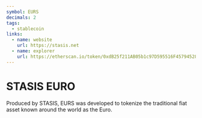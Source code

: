```yaml
---
symbol: EURS
decimals: 2
tags:
  - stablecoin
links:
  - name: website
    url: https://stasis.net
  - name: explorer
    url: https://etherscan.io/token/0xdB25f211AB05b1c97D595516F45794528a807ad8
---
```


# STASIS EURO

Produced by STASIS, EURS was developed to tokenize the traditional fiat asset known around the world as the Euro.
